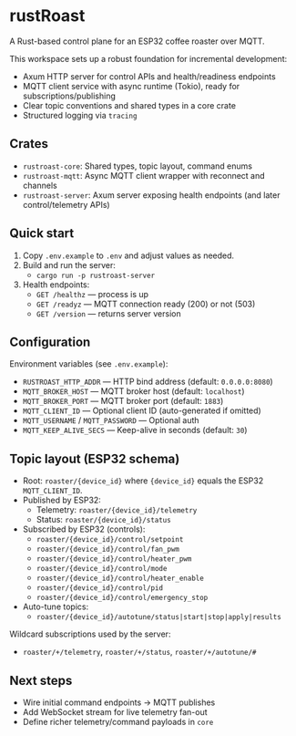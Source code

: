 rustRoast
===========

A Rust-based control plane for an ESP32 coffee roaster over MQTT.

This workspace sets up a robust foundation for incremental development:
- Axum HTTP server for control APIs and health/readiness endpoints
- MQTT client service with async runtime (Tokio), ready for subscriptions/publishing
- Clear topic conventions and shared types in a core crate
- Structured logging via `tracing`

Crates
------
- `rustroast-core`: Shared types, topic layout, command enums
- `rustroast-mqtt`: Async MQTT client wrapper with reconnect and channels
- `rustroast-server`: Axum server exposing health endpoints (and later control/telemetry APIs)

Quick start
-----------
1. Copy `.env.example` to `.env` and adjust values as needed.
2. Build and run the server:
   - `cargo run -p rustroast-server`
3. Health endpoints:
   - `GET /healthz` — process is up
   - `GET /readyz` — MQTT connection ready (200) or not (503)
   - `GET /version` — returns server version

Configuration
-------------
Environment variables (see `.env.example`):
- `RUSTROAST_HTTP_ADDR` — HTTP bind address (default: `0.0.0.0:8080`)
- `MQTT_BROKER_HOST` — MQTT broker host (default: `localhost`)
- `MQTT_BROKER_PORT` — MQTT broker port (default: `1883`)
- `MQTT_CLIENT_ID` — Optional client ID (auto-generated if omitted)
- `MQTT_USERNAME` / `MQTT_PASSWORD` — Optional auth
- `MQTT_KEEP_ALIVE_SECS` — Keep-alive in seconds (default: `30`)

Topic layout (ESP32 schema)
---------------------------
- Root: `roaster/{device_id}` where `{device_id}` equals the ESP32 `MQTT_CLIENT_ID`.
- Published by ESP32:
  - Telemetry: `roaster/{device_id}/telemetry`
  - Status: `roaster/{device_id}/status`
- Subscribed by ESP32 (controls):
  - `roaster/{device_id}/control/setpoint`
  - `roaster/{device_id}/control/fan_pwm`
  - `roaster/{device_id}/control/heater_pwm`
  - `roaster/{device_id}/control/mode`
  - `roaster/{device_id}/control/heater_enable`
  - `roaster/{device_id}/control/pid`
  - `roaster/{device_id}/control/emergency_stop`
- Auto-tune topics:
  - `roaster/{device_id}/autotune/status|start|stop|apply|results`

Wildcard subscriptions used by the server:
- `roaster/+/telemetry`, `roaster/+/status`, `roaster/+/autotune/#`

Next steps
----------
- Wire initial command endpoints -> MQTT publishes
- Add WebSocket stream for live telemetry fan-out
- Define richer telemetry/command payloads in `core`
